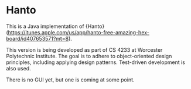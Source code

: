 Hanto
=====
This is a Java implementation of {Hanto}(https://itunes.apple.com/us/app/hanto-free-amazing-hex-board/id407653571?mt=8).

This version is being developed as part of CS 4233 at Worcester Polytechnic Institute. The goal is to adhere to object-oriented design principles, including applying design patterns. Test-driven development is also used.

There is no GUI yet, but one is coming at some point.
